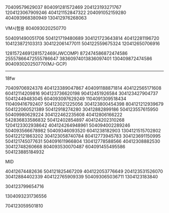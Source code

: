 70409579629037 804091281572469 204123193271767 1204123067909246 404121152847322 204091052159280 404093968380949 130412976268063 

VM시험용 804093020250770


504091490051706
504121719480689
304121723643814
40412281196720
104123872103313
304122061477011
504122559675324
120412650706916




12815724691281572469(JWCOMP)  872474586872474586  25557866472555786647 38360974013836097401 130409872474586
904093020250770(MJ-GCP)


-------------------------------

18fw

70409706924378
404123389047867
404091188871814
404122565171608
60412114209816
904123736620198
90412451926584
304123427904737
50412449483045
604093097629249
1104091309518434
110409416792407
504123021225056
304123800454398
804121212939679
504122060521389
50412918274280
30412882899186 
504123557615950
50409980629224
304122462235608
40412806166222
542836833586832
50412402854897
404124202310268
1204123302938642
404124264948961
504094002289246
504093566678982
50409346093520
6041238182903
1304121515702802
504122121863202
304123058740784
80412773945783
304123691150995
504121745077631
504091611966804
130412778588566
40412308882530
30412748260668
804093530070487
604091455495586
504123885184932


MID

40412674482636
504121825467209
404122053776649
204123531526070
30412884402339
404122765909339
504093065036711
1304123183840


304123799654716

1304093231736556

704123059501810
